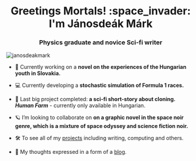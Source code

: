<h1 align="center">Greetings Mortals! :space_invader: I'm Jánosdeák Márk</h1>
<h3 align="center">Physics graduate and novice Sci-fi writer</h3>

<p align="left"> <img src="https://komarev.com/ghpvc/?username=janosdeakmark&label=Profile%20views&color=0e75b6&style=flat" alt="janosdeakmark" /> </p>

- :thought_balloon: Currently working on a **novel on the experiences of the Hungarian youth in Slovakia.**

- :computer: Currently developing a **stochastic simulation of Formula 1 races.**
  
- :notebook_with_decorative_cover: Last big project completed: **a sci-fi short-story about cloning.** ***Human Farm*** - currently only available in Hungarian.

- :ringed_planet: I’m looking to collaborate on **on a graphic novel in the space noir genre, which is a mixture of space odyssey and science fiction noir.**

- :hammer_and_wrench: To see all of my [projects](https://janosdeak.github.io/projects) including writing, computing and others.

- :deciduous_tree: My thoughts expressed in a form of a [blog](https://janosdeak.github.io/blog).

